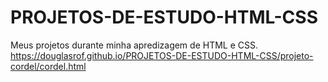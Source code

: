 # PROJETOS-DE-ESTUDO-HTML-CSS
 Meus projetos durante minha apredizagem de HTML e CSS.
https://douglasrof.github.io/PROJETOS-DE-ESTUDO-HTML-CSS/projeto-cordel/cordel.html

